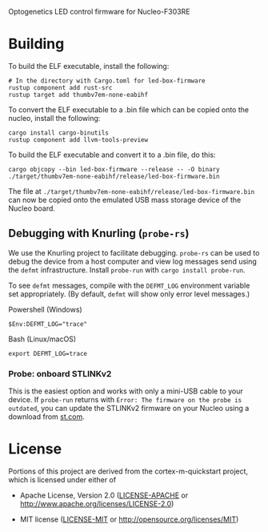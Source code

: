 Optogenetics LED control firmware for Nucleo-F303RE

# Building

To build the ELF executable, install the following:

    # In the directory with Cargo.toml for led-box-firmware
    rustup component add rust-src
    rustup target add thumbv7em-none-eabihf

To convert the ELF executable to a .bin file which can be copied onto the
nucleo, install the following:

    cargo install cargo-binutils
    rustup component add llvm-tools-preview

To build the ELF executable and convert it to a .bin file, do this:

    cargo objcopy --bin led-box-firmware --release -- -O binary ./target/thumbv7em-none-eabihf/release/led-box-firmware.bin

The file at `./target/thumbv7em-none-eabihf/release/led-box-firmware.bin` can
now be copied onto the emulated USB mass storage device of the Nucleo board.

## Debugging with Knurling (`probe-rs`)

We use the Knurling project to facilitate debugging. `probe-rs` can be used to
debug the device from a host computer and view log messages send using the
`defmt` infrastructure. Install `probe-run` with `cargo install probe-run`.

To see `defmt` messages, compile with the `DEFMT_LOG` environment variable
set appropriately. (By default, `defmt` will show only error level messages.)

Powershell (Windows)
```
$Env:DEFMT_LOG="trace"
```

Bash (Linux/macOS)
```
export DEFMT_LOG=trace
```

### Probe: onboard STLINKv2

This is the easiest option and works with only a mini-USB cable to your device.
If `probe-run` returns with `Error: The firmware on the probe is outdated`, you
can update the STLINKv2 firmware on your Nucleo using a download from
[st.com](https://www.st.com/en/development-tools/stsw-link007.html).

# License

Portions of this project are derived from the cortex-m-quickstart project, which
is licensed under either of

- Apache License, Version 2.0 ([LICENSE-APACHE](LICENSE-APACHE) or
  http://www.apache.org/licenses/LICENSE-2.0)

- MIT license ([LICENSE-MIT](LICENSE-MIT) or http://opensource.org/licenses/MIT)
